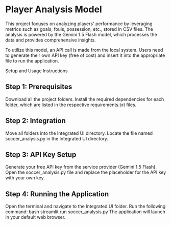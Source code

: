 # Player Analysis Model
This project focuses on analyzing players' performance by leveraging metrics such as goals, fouls, possession, etc., stored in CSV files. The analysis is powered by the Gemini 1.5 Flash model, which processes the data and provides comprehensive insights.

To utilize this model, an API call is made from the local system. Users need to generate their own API key (free of cost) and insert it into the appropriate file to run the application.

Setup and Usage Instructions
## Step 1: Prerequisites
Download all the project folders.
Install the required dependencies for each folder, which are listed in the respective requirements.txt files.
## Step 2: Integration
Move all folders into the Integrated UI directory.
Locate the file named soccer_analysis.py in the Integrated UI directory.
## Step 3: API Key Setup
Generate your free API key from the service provider (Gemini 1.5 Flash).
Open the soccer_analysis.py file and replace the placeholder for the API key with your own key.
## Step 4: Running the Application
Open the terminal and navigate to the Integrated UI folder.
Run the following command:
bash
streamlit run soccer_analysis.py
The application will launch in your default web browser.
